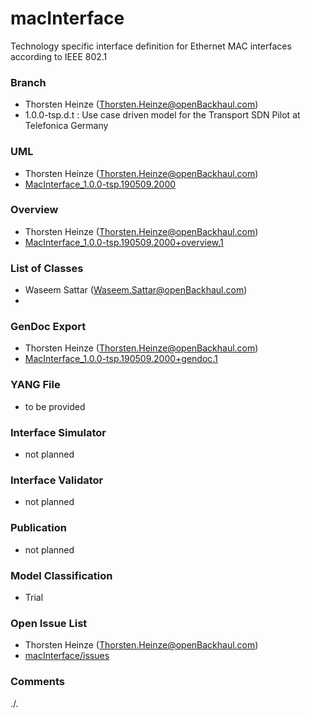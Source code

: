 # macInterface
Technology specific interface definition for Ethernet MAC interfaces according to IEEE 802.1

### Branch
- Thorsten Heinze (Thorsten.Heinze@openBackhaul.com)
- 1.0.0-tsp.d.t : Use case driven model for the Transport SDN Pilot at Telefonica Germany

### UML
- Thorsten Heinze (Thorsten.Heinze@openBackhaul.com)
- [MacInterface_1.0.0-tsp.190509.2000](./MacInterface_1.0.0-tsp.190509.2000.zip)

### Overview 
- Thorsten Heinze (Thorsten.Heinze@openBackhaul.com)
- [MacInterface_1.0.0-tsp.190509.2000+overview.1](./MacInterface_1.0.0-tsp.190509.2000+overview.1.png)

### List of Classes
- Waseem Sattar (Waseem.Sattar@openBackhaul.com)
- 

### GenDoc Export
- Thorsten Heinze (Thorsten.Heinze@openBackhaul.com)
- [MacInterface_1.0.0-tsp.190509.2000+gendoc.1](./MacInterface_1.0.0-tsp.190509.2000+gendoc.1.docx)

### YANG File
- to be provided

### Interface Simulator
- not planned 

### Interface Validator
- not planned

### Publication
- not planned

### Model Classification
- Trial

### Open Issue List
- Thorsten Heinze (Thorsten.Heinze@openBackhaul.com)
- [macInterface/issues](../../issues)

### Comments
./.
